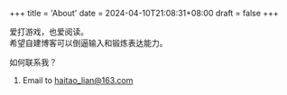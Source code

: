 +++
title = 'About'
date = 2024-04-10T21:08:31+08:00
draft = false
+++

爱打游戏，也爱阅读。  
希望自建博客可以倒逼输入和锻炼表达能力。

如何联系我？
1. Email to haitao_lian@163.com

